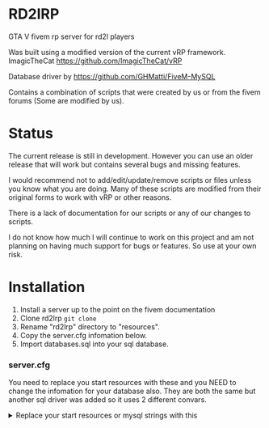 # RD2lRP
GTA V fivem rp server for rd2l players

Was built using a modified version of the current vRP framework. ImagicTheCat https://github.com/ImagicTheCat/vRP

Database driver by https://github.com/GHMatti/FiveM-MySQL

Contains a combination of scripts that were created by us or from the fivem forums (Some are modified by us). 

# Status
The current release is still in development. However you can use an older release that will work but contains several bugs and missing features.

I would recommend not to add/edit/update/remove scripts or files unless you know what you are doing. Many of these scripts are modified from their original forms to work with vRP or other reasons.

There is a lack of documentation for our scripts or any of our changes to scripts.

I do not know how much I will continue to work on this project and am not planning on having much support for bugs or features. So use at your own risk.

# Installation

1. Install a server up to the point on the fivem documentation
2. Clone rd2lrp `git clone `
3. Rename "rd2lrp" directory to "resources".
4. Copy the server.cfg infomation below.
5. Import databases.sql into your sql database.

### server.cfg
You need to replace you start resources with these and you NEED to change the infomation for your database also. They are both the same but another sql driver was added so it uses 2 different convars.
<details> 
  <summary>Replace your start resources or mysql strings with this</summary>
    	<br>set dhost "host"
	<br>set ddatabase "database"
	<br>set duser "user"
	<br>set dpassword "password"
	<br>set mysql_connection_string "server=host;database=database;userid=user;password=password;Allow User Variables=True"
	<br>set mysql_debug false
	<br>
	<br>#required
	<br>start mapmanager
	<br>start chat
	<br>start spawnmanager
	<br>start fivem
	<br>start hardcap
	<br>start rconlog
	<br>#start scoreboard
	<br>start playernames
    <br>
	<br>#vrp main
	<br>start GHMattiMySQL
	<br>start vrp
	<br>start vrp_ghmattimysql
    <br>
	<br>#vrp other
	<br>start vrp_carwash
    <br>
	<br>#mine
	<br>start pvp
	<br>start map
	<br>start indicators
	<br>start lux_vehcontrol
	<br>start VK_interiors
	<br>start RealisticVehicleFailure
	<br>start CustomScripts
	<br>start clothing
	<br>start 3dme
	<br>start voicechat
	<br>start rpemotes
	<br>start cars
	<br>start wk_wrs
	<br>start frfuel
	<br>start pNotify
	<br>start cops
	<br>start robberies
	<br>start core_hideintrunk
	<br>start sahp
	<br>start unmarked-police-pack
	<br>start bob74_ipl
	<br>start PillboxHospital
	<br>start dispatch
	<br>start utils
	<br>start policeboost
	<br>start ServerPassword
	<br>start schafter
	<br>start unmarked-megapack
	<br>start jobs
	<br>#start MattomcLoad
	<br>start bx-loading-screen
	<br>start vrp_lscustoms
	<br>start vRP_doorsControl
	<br>start [Police Skins]
	<br>start online
	<br>start Ped
    <br>
	<br># Assets
	<br>start club_B
	<br>start club_R
	<br>start blips
	<br>start Bentley2013
	<br>start BentleyBen
	<br>start BentleyMul
	<br>start BMW_7L
	<br>start BMW_M4
	<br>start BMW_M5
	<br>start BMW_M6
	<br>start BMW_X5
	<br>start BMW_X6
	<br>start Bugatti_Chiron
	<br>start Bugatti_Divo
	<br>start Bugatti_Veyron
	<br>start Buick1970
	<br>start Buick1987
	<br>start Spider
    <br>
	<br>#Keep this here, it stops some errors
	<br>restart sessionmanager
  <summary>
</details>
